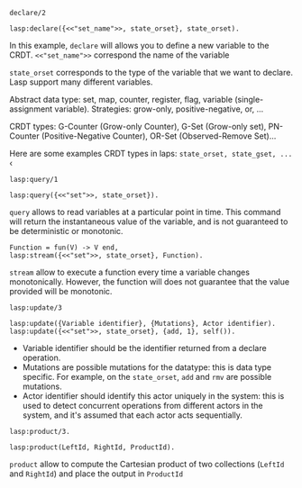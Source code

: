`declare/2`

`lasp:declare({<<"set_name">>, state_orset}, state_orset).`

In this example, `declare` will allows you to define a new variable to the CRDT.
`<<"set_name">>` correspond the name of the variable

`state_orset` corresponds to the type of the variable that we want to declare. Lasp support many different variables.

Abstract data type: set, map, counter, register, flag, variable (single-assignment variable).
Strategies: grow-only, positive-negative, or, ...

CRDT types: G-Counter (Grow-only Counter), G-Set (Grow-only set), PN-Counter (Positive-Negative Counter), OR-Set (Observed-Remove Set)...

Here are some examples CRDT types in laps:
`state_orset, state_gset, ...` ‹

`lasp:query/1`

`lasp:query({<<"set">>, state_orset}).`

`query` allows to read variables at a particular point in time. This command will return the instantaneous value of the variable, and is not guaranteed to be deterministic or monotonic.

```
Function = fun(V) -> V end, 
lasp:stream({<<"set">>, state_orset}, Function).
```

`stream` allow to execute a function every time a variable changes monotonically. However, the function will does not guarantee that the value provided will be monotonic.

`lasp:update/3`

`lasp:update({Variable identifier}, {Mutations}, Actor identifier).`
`lasp:update({<<"set">>, state_orset}, {add, 1}, self()).`

- Variable identifier should be the identifier returned from a declare operation.
- Mutations are possible mutations for the datatype: this is data type specific. For example, on the `state_orset`, `add` and `rmv` are possible mutations.
- Actor identifier should identify this actor uniquely in the system: this is used to detect concurrent operations from different actors in the system, and it's assumed that each actor acts sequentially.

`lasp:product/3.`

`lasp:product(LeftId, RightId, ProductId).`

`product` allow to compute the Cartesian product of two collections (`LeftId` and `RightId`) and place the output in `ProductId`